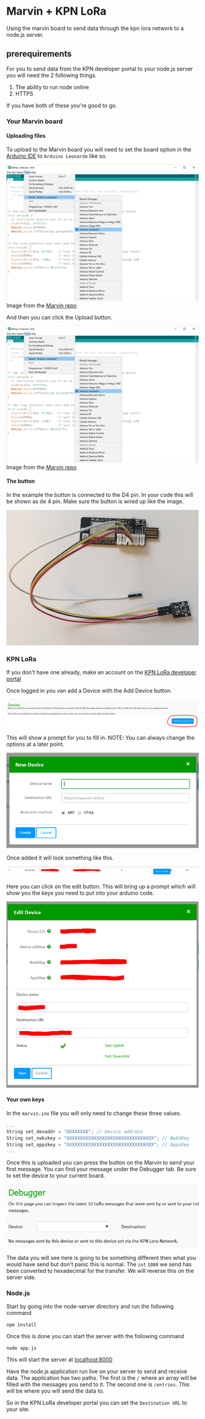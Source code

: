 # Marvin + KPN LoRa
Using the marvin board to send data through the kpn lora network to a node.js server.

## prerequirements
For you to send data from the KPN developer portal to your node.js server you will need the 2 following things.

1. The ability to run node online
2. HTTPS

If you have both of these you're good to go.

### Your Marvin board

#### Uploading files

To upload to the Marvin board you will need to set the board option in the [Arduino IDE] to `Arduino Leonardo` like so.

![alt text][Setting the board to Leonardo]
Image from the [Marvin repo]

And then you can click the Upload button.

![alt text][Upload a sketch]
Image from the [Marvin repo]

#### The button
In the example the button is connected to the D4 pin. In your code this will be shown as de 4 pin. Make sure the button is wired up like the image.

![alt text][Marvin + button]

### KPN LoRa

If you don't have one already, make an account on the [KPN LoRa developer portal]

Once logged in you van add a Device with the Add Device button.

![alt text][Add device]

This will show a prompt for you to fill in. NOTE: You can always change the options at a later point.

![alt text][Device prompt]

Once added it will look something like this.

![alt text][Device overview]

Here you can click on the edit button. This will bring up a prompt which will show you the keys you need to put into your arduino code.

![alt text][Device values]

#### Your own keys

In the `marvin.ino` file you will only need to change these three values.

```c++
...
String set_devaddr = "XXXXXXXX"; // Device address
String set_nwkskey = "XXXXXXXXXXXXXXXXXXXXXXXXXXXXXXXX"; // NwkSKey
String set_appskey = "XXXXXXXXXXXXXXXXXXXXXXXXXXXXXXXX"; // AppsKey
...
```

Once this is uploaded you can press the button on the Marvin to send your first message. You can find your message under the Debugger tab. Be sure to set the device to your current board.

![alt text][Debugger]

The data you will see here is going to be something different then what you would have send but don't panic this is normal. The `int` `1000` we send has been converted to hexadecimal for the transfer. We will reverse this on the server side.

### Node.js

Start by going into the node-server directory and run the following command

```
npm install
```

Once this is done you can start the server with the following command

```
node app.js
```

This will start the server at [localhost:8000]

Have the node.js application run live on your server to send and receive data. The application has two paths. The first is the `/` where an array will be filled with the messages you send to it. The second one is `/entries`. This will be where you will send the data to.

So in the KPN LoRa developer portal you can set the `Destination URL` to your site.

[localhost:8000]: http://localhost:8000
[Arduino IDE]: https://www.arduino.cc/en/main/software
[Marvin repo]: https://github.com/iotacademy/marvin/tree/master/Software
[KPN LoRa developer portal]: https://loradeveloper.mendixcloud.com/index.html

[Setting the board to Leonardo]: https://github.com/servinlp/marvin-KPN-LoRa/raw/master/images/uploading.jpg "Setting the board to Leonardo"
[Upload a sketch]: https://github.com/servinlp/marvin-KPN-LoRa/raw/master/images/uploading.jpg "Upload a sketch"

[Add device]: https://github.com/servinlp/marvin-KPN-LoRa/raw/master/images/add-device.PNG "Add device"
[Device prompt]: https://github.com/servinlp/marvin-KPN-LoRa/raw/master/images/add-device-prompt.PNG "Device prompt"
[Device overview]: https://github.com/servinlp/marvin-KPN-LoRa/raw/master/images/device-overview.PNG "Device overview"
[Device values]: https://github.com/servinlp/marvin-KPN-LoRa/raw/master/images/device-values.PNG "Device values"
[Debugger]: https://github.com/servinlp/marvin-KPN-LoRa/raw/master/images/debugger.PNG "Debugger"

[Marvin + button]: https://github.com/servinlp/marvin-KPN-LoRa/raw/master/images/marvin-plus-board.jpg "Mavin + button"

